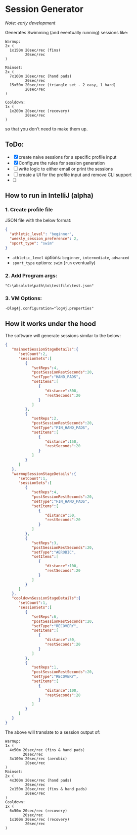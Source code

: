 # Session Generator
*Note: early development*

Generates Swimming (and eventually running) sessions like:
```
Warmup:
2x (
  1x150m 20sec/rec (fins)
         20sec/rec
)

Mainset:
2x (
  7x100m 20sec/rec (hand pads)
         20sec/rec
  15x50m 20sec/rec (triangle set - 2 easy, 1 hard)
         20sec/rec
)

Cooldown:
1x (
  1x200m 20sec/rec (recovery)
         20sec/rec
)
```
so that you don't need to make them up.

## ToDo:
- [x] create naive sessions for a specific profile input
- [x] Configure the rules for session generation
- [ ] write logic to either email or print the sessions
- [ ] create a UI for the profile input and remove CLI support
- [ ] 

## How to run in IntelliJ (alpha) 
### 1. Create profile file
JSON file with the below format:
```json
{
  "athletic_level": "beginner",
  "weekly_session_preference": 2,
  "sport_type": "swim"
}
```
- `athletic_level` options: `beginner`, `intermediate`, `advanced`
- `sport_type` options: `swim` (`run` eventually)

### 2. Add Program args:
```
"C:\absolute\path\to\testfile\test.json"
```
### 3. VM Options:
```
-Dlog4j.configuration="log4j.properties"
```

## How it works under the hood
The software will generate sessions similar to the below:
```json
{
   "mainsetSessionStageDetails":{
      "setCount":2,
      "sessionSets":[
         {
            "setReps":4,
            "postSessionRestSeconds":20,
            "setType":"HAND_PADS",
            "setItems":[
               {
                  "distance":300,
                  "restSeconds":20
               }
            ]
         },
         {
            "setReps":2,
            "postSessionRestSeconds":20,
            "setType":"FIN_HAND_PADS",
            "setItems":[
               {
                  "distance":150,
                  "restSeconds":20
               }
            ]
         }
      ]
   },
   "warmupSessionStageDetails":{
      "setCount":1,
      "sessionSets":[
         {
            "setReps":4,
            "postSessionRestSeconds":20,
            "setType":"FIN_HAND_PADS",
            "setItems":[
               {
                  "distance":50,
                  "restSeconds":20
               }
            ]
         },
         {
            "setReps":3,
            "postSessionRestSeconds":20,
            "setType":"AEROBIC",
            "setItems":[
               {
                  "distance":100,
                  "restSeconds":20
               }
            ]
         }
      ]
   },
   "cooldownSessionStageDetails":{
      "setCount":1,
      "sessionSets":[
         {
            "setReps":6,
            "postSessionRestSeconds":20,
            "setType":"RECOVERY",
            "setItems":[
               {
                  "distance":50,
                  "restSeconds":20
               }
            ]
         },
         {
            "setReps":1,
            "postSessionRestSeconds":20,
            "setType":"RECOVERY",
            "setItems":[
               {
                  "distance":100,
                  "restSeconds":20
               }
            ]
         }
      ]
   }
}
```
The above will translate to a session output of:
```
Warmup:
1x (
  4x50m 20sec/rec (fins & hand pads) 
        20sec/rec
  3x100m 20sec/rec (aerobic)
         20sec/rec
)
Mainset:
2x (
  4x300m 20sec/rec (hand pads) 
         20sec/rec
  2x150m 20sec/rec (fins & hand pads)
         20sec/rec
)
Cooldown:
1x (
  6x50m 20sec/rec (recovery)
        20sec/rec
  1x100m 20sec/rec (recovery)
         20sec/rec
)
```